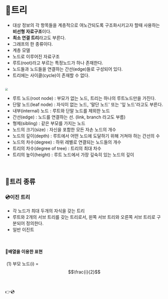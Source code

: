# 🔮트리

- 대상 정보의 각 항목들을 계층적으로 여노간되도록 구조화시키고자 할때 사용하는 **비선형 자료구조**이다.
- **최소 연결 트리**라고도 부른다.
- 그래프의 한 종류이다.
- 계층 모델
- 노드로 이루어진 자료구조
- 루트(root)라고 부르는 특정노드가 하나 존재한다.
- 노드들과 노드들을 연결하는 간선(edge)들로 구성되어 있다.
- 트리에는 사이클(cycle)이 존재할 수 없다.

<br>

<img src="https://postfiles.pstatic.net/MjAyMDEwMDFfMTE0/MDAxNjAxNTU2MjM1NDIy.C4SNM7xUVeEVwjRge9ApYRPSdkcBMvfR5L37-z33-iAg.E_1zuNBzUR8e-zf3JIi4x7KLh2JTFZts2Fq8oYxzEfwg.PNG.mingyeung/image.png?type=w966" style="zoom:50%;" />

- 루트 노드(root node) : 부모가 없는 노드, 트리는 하나의 루트노드만을 가진다.
- 단말 노드(leaf node) : 자식이 없는 노드, '말단 노드' 또는 '잎 노드'라고도 부른다.
- 내부(internal) 노드 : 루트와 단말 노드를 제외한 노드
- 간선(edge) : 노드를 연결하는 선. (link, branch 라고도 부름)
- 형제(sibling) : 같은 부모를 가지는 노드
- 노드의 크기(size) : 자신을 포함한 모든 자손 노드의 개수
- 노드의 깊이(depth) : 루트에서 어떤 노드에 도달하기 위해 거쳐야 하는 간선의 수
- 노드의 차수(degree) : 하위 레벨로 연결되는 노드들의 개수
- 트리의 차수(degree of tree) : 트리의 최대 차수
- 트리의 높이(height) : 루트 노드에서 가장 깊숙히 있는 노드의 깊이

<br>

## 🔮트리 종류

### 💿이진 트리

- 각 노드가 최대 두개의 자식을 갖는 트리
- 루트와 2개의 서브 트리를 갖는 트리로서, 왼쪽 서브 트리와 오른쪽 서브 트리로 구분되어 정의한다.
- 일반 이진트

<br>

#### 	💾배열을 이용한 표현

​		(1) 부모 노드(i) = $$\frac{i}{2}$$ 



<br>

👉💿